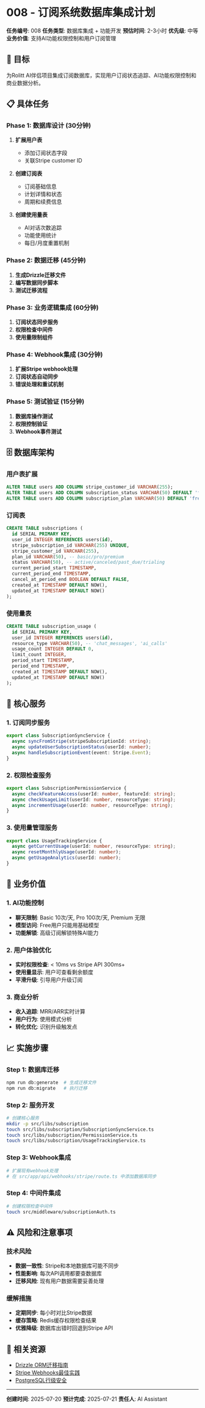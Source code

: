 # 008 - 订阅系统数据库集成计划

**任务编号**: 008
**任务类型**: 数据库集成 + 功能开发
**预估时间**: 2-3小时
**优先级**: 中等
**业务价值**: 支持AI功能权限控制和用户订阅管理

## 🎯 目标

为Rolitt AI伴侣项目集成订阅数据库，实现用户订阅状态追踪、AI功能权限控制和商业数据分析。

## 📋 具体任务

### Phase 1: 数据库设计 (30分钟)
1. **扩展用户表**
   - 添加订阅状态字段
   - 关联Stripe customer ID

2. **创建订阅表**
   - 订阅基础信息
   - 计划详情和状态
   - 周期和续费信息

3. **创建使用量表**
   - AI对话次数追踪
   - 功能使用统计
   - 每日/月度重置机制

### Phase 2: 数据迁移 (45分钟)
1. **生成Drizzle迁移文件**
2. **编写数据同步脚本**
3. **测试迁移流程**

### Phase 3: 业务逻辑集成 (60分钟)
1. **订阅状态同步服务**
2. **权限检查中间件**
3. **使用量限制组件**

### Phase 4: Webhook集成 (30分钟)
1. **扩展Stripe webhook处理**
2. **订阅状态自动同步**
3. **错误处理和重试机制**

### Phase 5: 测试验证 (15分钟)
1. **数据库操作测试**
2. **权限控制验证**
3. **Webhook事件测试**

## 🗄️ 数据库架构

### 用户表扩展
```sql
ALTER TABLE users ADD COLUMN stripe_customer_id VARCHAR(255);
ALTER TABLE users ADD COLUMN subscription_status VARCHAR(50) DEFAULT 'free';
ALTER TABLE users ADD COLUMN subscription_plan VARCHAR(50) DEFAULT 'free';
```

### 订阅表
```sql
CREATE TABLE subscriptions (
  id SERIAL PRIMARY KEY,
  user_id INTEGER REFERENCES users(id),
  stripe_subscription_id VARCHAR(255) UNIQUE,
  stripe_customer_id VARCHAR(255),
  plan_id VARCHAR(50), -- basic/pro/premium
  status VARCHAR(50), -- active/canceled/past_due/trialing
  current_period_start TIMESTAMP,
  current_period_end TIMESTAMP,
  cancel_at_period_end BOOLEAN DEFAULT FALSE,
  created_at TIMESTAMP DEFAULT NOW(),
  updated_at TIMESTAMP DEFAULT NOW()
);
```

### 使用量表
```sql
CREATE TABLE subscription_usage (
  id SERIAL PRIMARY KEY,
  user_id INTEGER REFERENCES users(id),
  resource_type VARCHAR(50), -- 'chat_messages', 'ai_calls'
  usage_count INTEGER DEFAULT 0,
  limit_count INTEGER,
  period_start TIMESTAMP,
  period_end TIMESTAMP,
  created_at TIMESTAMP DEFAULT NOW(),
  updated_at TIMESTAMP DEFAULT NOW()
);
```

## 🔧 核心服务

### 1. 订阅同步服务
```typescript
export class SubscriptionSyncService {
  async syncFromStripe(stripeSubscriptionId: string);
  async updateUserSubscriptionStatus(userId: number);
  async handleSubscriptionEvent(event: Stripe.Event);
}
```

### 2. 权限检查服务
```typescript
export class SubscriptionPermissionService {
  async checkFeatureAccess(userId: number, featureId: string);
  async checkUsageLimit(userId: number, resourceType: string);
  async incrementUsage(userId: number, resourceType: string);
}
```

### 3. 使用量管理服务
```typescript
export class UsageTrackingService {
  async getCurrentUsage(userId: number, resourceType: string);
  async resetMonthlyUsage(userId: number);
  async getUsageAnalytics(userId: number);
}
```

## 🎯 业务价值

### 1. AI功能控制
- **聊天限制**: Basic 10次/天, Pro 100次/天, Premium 无限
- **模型访问**: Free用户只能用基础模型
- **功能解锁**: 高级订阅解锁特殊AI能力

### 2. 用户体验优化
- **实时权限检查**: < 10ms vs Stripe API 300ms+
- **使用量显示**: 用户可查看剩余额度
- **平滑升级**: 引导用户升级订阅

### 3. 商业分析
- **收入追踪**: MRR/ARR实时计算
- **用户行为**: 使用模式分析
- **转化优化**: 识别升级触发点

## 📈 实施步骤

### Step 1: 数据库迁移
```bash
npm run db:generate  # 生成迁移文件
npm run db:migrate   # 执行迁移
```

### Step 2: 服务开发
```bash
# 创建核心服务
mkdir -p src/libs/subscription
touch src/libs/subscription/SubscriptionSyncService.ts
touch src/libs/subscription/PermissionService.ts
touch src/libs/subscription/UsageTrackingService.ts
```

### Step 3: Webhook集成
```bash
# 扩展现有webhook处理
# 在 src/app/api/webhooks/stripe/route.ts 中添加数据库同步
```

### Step 4: 中间件集成
```bash
# 创建权限检查中间件
touch src/middleware/subscriptionAuth.ts
```

## ⚠️ 风险和注意事项

### 技术风险
- **数据一致性**: Stripe和本地数据库可能不同步
- **性能影响**: 每次API调用都要查数据库
- **迁移风险**: 现有用户数据需要妥善处理

### 缓解措施
- **定期同步**: 每小时对比Stripe数据
- **缓存策略**: Redis缓存权限检查结果
- **优雅降级**: 数据库出错时回退到Stripe API

## 🔗 相关资源

- [Drizzle ORM迁移指南](https://orm.drizzle.team/docs/migrations)
- [Stripe Webhooks最佳实践](https://stripe.com/docs/webhooks/best-practices)
- [PostgreSQL行级安全](https://www.postgresql.org/docs/current/ddl-rowsecurity.html)

---

**创建时间**: 2025-07-20
**预计完成**: 2025-07-21
**责任人**: AI Assistant
